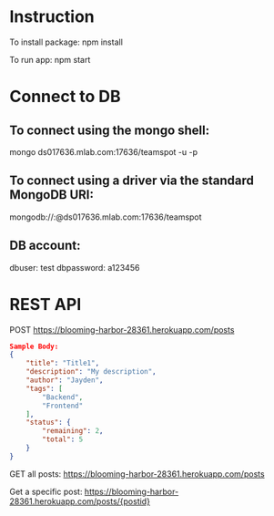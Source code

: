 # Instruction
To install package: npm install

To run app: npm start

# Connect to DB

## To connect using the mongo shell:

mongo ds017636.mlab.com:17636/teamspot -u <dbuser> -p <dbpassword>

## To connect using a driver via the standard MongoDB URI:

mongodb://<dbuser>:<dbpassword>@ds017636.mlab.com:17636/teamspot

## DB account:
dbuser: test
 dbpassword: a123456

# REST API
POST https://blooming-harbor-28361.herokuapp.com/posts
``` json
Sample Body:
{
    "title": "Title1",
	"description": "My description",
	"author": "Jayden",
    "tags": [
        "Backend",
        "Frontend"
    ],
    "status": {
        "remaining": 2,
        "total": 5
    }
}
```

GET all posts: https://blooming-harbor-28361.herokuapp.com/posts

Get a specific post: https://blooming-harbor-28361.herokuapp.com/posts/{postid}

